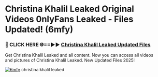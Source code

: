 # Christina Khalil Leaked Original Videos 0nlyFans Leaked - Files Updated! (6mfy)

<h3>🔴 CLICK HERE 🌐==►► <a href="https://tinyurl.com/3hn5wdd3" rel="nofollow">Christina Khalil Leaked Updated Files</a></h3>

Get Christina Khalil Leaked and all content. Now you can access all videos and pictures of Christina Khalil Leaked. New Updated Files 2025!

[![6mfy](https://i.imgur.com/4HnBqBT.gif)](https://tinyurl.com/3hn5wdd3)
christina khalil leaked